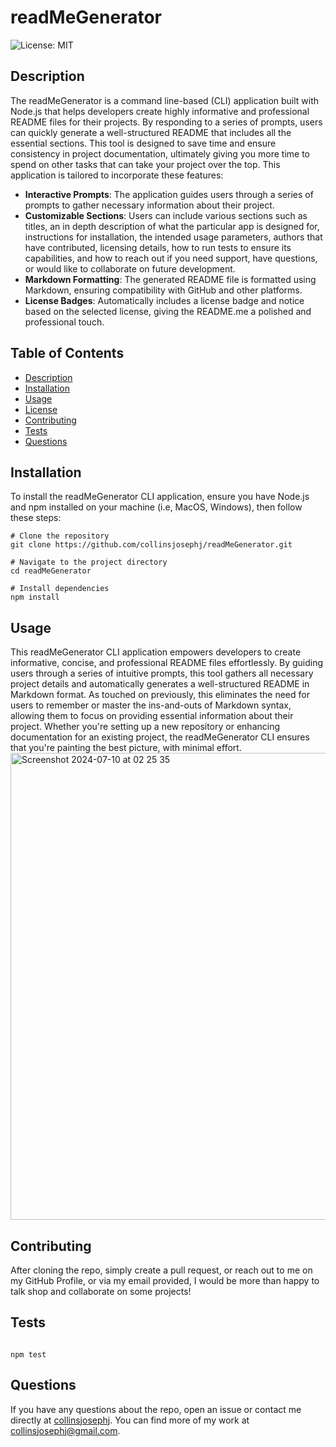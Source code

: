 # readMeGenerator

  ![License: MIT](https://img.shields.io/badge/License-MIT-yellow.svg)

## Description

The readMeGenerator is a command line-based (CLI) application built with Node.js that helps developers create highly informative and professional README files for their projects. By responding to a series of prompts, users can quickly generate a well-structured README that includes all the essential sections. This tool is designed to save time and ensure consistency in project documentation, ultimately giving you more time to spend on other tasks that can take your project over the top. This application is tailored to incorporate these features:

  - **Interactive Prompts**: The application guides users through a series of prompts to gather necessary information about their project.
  - **Customizable Sections**: Users can include various sections such as titles, an in depth description of what the particular app is designed for, instructions for installation, the intended usage parameters, authors that have contributed, licensing details, how to run tests to ensure its capabilities, and how to reach out if you need support, have questions, or would like to collaborate on future development.
  - **Markdown Formatting**: The generated README file is formatted using Markdown, ensuring compatibility with GitHub and other platforms.
  - **License Badges**: Automatically includes a license badge and notice based on the selected license, giving the README.me a polished and professional touch.

## Table of Contents

- [Description](#description)
- [Installation](#installation)
- [Usage](#usage)
- [License](#license)
- [Contributing](#contributing)
- [Tests](#tests)
- [Questions](#questions)

## Installation

To install the readMeGenerator CLI application, ensure you have Node.js and npm installed on your machine (i.e, MacOS, Windows), then follow these steps:

```
# Clone the repository
git clone https://github.com/collinsjosephj/readMeGenerator.git

# Navigate to the project directory
cd readMeGenerator

# Install dependencies
npm install
```

## Usage

This readMeGenerator CLI application empowers developers to create informative, concise, and professional README files effortlessly. By guiding users through a series of intuitive prompts, this tool gathers all necessary project details and automatically generates a well-structured README in Markdown format. As touched on previously, this eliminates the need for users to remember or master the ins-and-outs of Markdown syntax, allowing them to focus on providing essential information about their project. Whether you're setting up a new repository or enhancing documentation for an existing project, the readMeGenerator CLI ensures that you're painting the best picture, with minimal effort.
<img width="747" alt="Screenshot 2024-07-10 at 02 25 35" src="https://github.com/jakepears/readmeGenerator/assets/156174614/8fa987fe-bd1d-43d1-a912-9a7955c70a27">

## Contributing

After cloning the repo, simply create a pull request, or reach out to me on my GitHub Profile, or via my email provided, I would be more than happy to talk shop and collaborate on some projects!

## Tests

```

npm test

```

## Questions

If you have any questions about the repo, open an issue or contact me directly at 
[collinsjosephj](mailto:collinsjosephj). You can find more of my work at 
[collinsjosephj@gmail.com](https://github.com/collinsjosephj@gmail.com).
